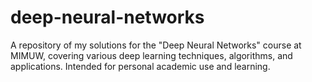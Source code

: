 # deep-neural-networks
A repository of my solutions for the "Deep Neural Networks" course at MIMUW, covering various deep learning techniques, algorithms, and applications. Intended for personal academic use and learning.
